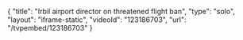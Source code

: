 {
    "title": "Irbil airport director on threatened flight ban",
    "type": "solo",
    "layout": "iframe-static",
    "videoId": "123186703",
    "url": "\/tvpembed\/123186703"
}